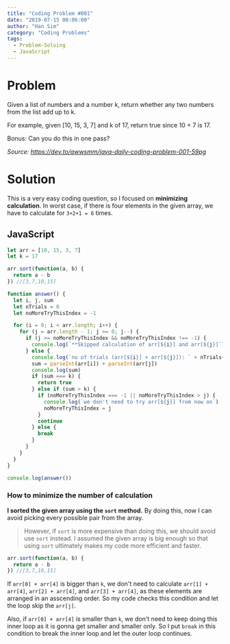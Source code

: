 ```yaml
---
title: "Coding Problem #001"
date: "2019-07-15 00:06:00"
author: "Han Sim"
category: "Coding Problems"
tags:
  - Problem-Solving
  - JavaScript
---
```


# Problem

Given a list of numbers and a number k, return whether any two numbers from the list add up to k.

For example, given [10, 15, 3, 7] and k of 17, return true since 10 + 7 is 17.

Bonus: Can you do this in one pass?

_Source: https://dev.to/awwsmm/java-daily-coding-problem-001-59pg_

# Solution

This is a very easy coding question, so I focused on **minimizing calculation**. In worst case, if there is four elements in the given array, we have to calculate for `3+2+1 = 6` times.

## JavaScript

```JavaScript
let arr = [10, 15, 3, 7]
let k = 17

arr.sort(function(a, b) {
  return a - b
}) //[3,7,10,15]

function answer() {
  let i, j, sum
  let nTrials = 0
  let noMoreTryThisIndex = -1

  for (i = 0; i < arr.length; i++) {
    for (j = arr.length - 1; j >= 0; j--) {
      if (j >= noMoreTryThisIndex && noMoreTryThisIndex !== -1) {
        console.log(`**Skipped calculation of arr[${i}] and arr[${j}]`)
      } else {
        console.log(`no of trials (arr[${i}] + arr[${j}]): ` + nTrials++)
        sum = parseInt(arr[i]) + parseInt(arr[j])
        console.log(sum)
        if (sum === k) {
          return true
        } else if (sum > k) {
          if (noMoreTryThisIndex === -1 || noMoreTryThisIndex > j) {
            console.log(`we don't need to try arr[${j}] from now on`)
            noMoreTryThisIndex = j
          }
          continue
        } else {
          break
        }
      }
    }
  }
}

console.log(answer())
```

### How to minimize the number of calculation

**I sorted the given array using the `sort` method.** By doing this, now I can avoid picking every possible pair from the array.

> However, if `sort` is more expensive than doing this, we should avoid use `sort` instead. I assumed the given array is big enough so that using `sort` ultimately makes my code more efficient and faster.

```JavaScript
arr.sort(function(a, b) {
  return a - b
}) //[3,7,10,15]
```

If `arr[0] + arr[4]` is bigger than `k`, we don't need to calculate `arr[1] + arr[4]`, `arr[2] + arr[4]`, and `arr[3] + arr[4]`, as these elements are arranged in an asscending order. So my code checks this condition and let the loop skip the `arr[j]`.

Also, if `arr[0] + arr[4]` is smaller than `k`, we don't need to keep doing this inner loop as it is gonna get smaller and smaller only. So I put `break` in this condition to break the inner loop and let the outer loop continues.
